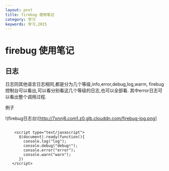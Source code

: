 ```yaml
---
layout: post
title: firebug 使用笔记
category: 学习
keywords: 学习,2015
---
```


# firebug 使用笔记

## 日志
日志同其他语言日志相同,都是分为几个等级,info,error,debug,log,warm,
firebug控制台可以看出,可以看分别看这几个等级的日志,也可以全部看.
其中error日志可以看出整个调用过程.

例子

!(firebug日志台)[http://7xnnj6.com1.z0.glb.clouddn.com/firebug-log.png]


```

    <script type="text/javascript">
      $(document).ready(function(){
        console.log("log");
        console.debug("debug!");
        console.error("error");
        console.warn("warn");
      })
   </script>

```
